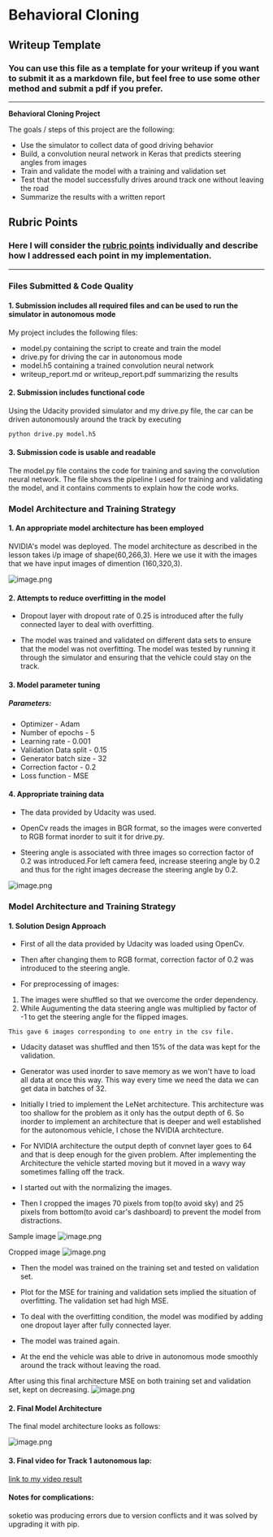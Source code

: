 
# **Behavioral Cloning** 

## Writeup Template

### You can use this file as a template for your writeup if you want to submit it as a markdown file, but feel free to use some other method and submit a pdf if you prefer.

---

**Behavioral Cloning Project**

The goals / steps of this project are the following:
* Use the simulator to collect data of good driving behavior
* Build, a convolution neural network in Keras that predicts steering angles from images
* Train and validate the model with a training and validation set
* Test that the model successfully drives around track one without leaving the road
* Summarize the results with a written report


## Rubric Points
### Here I will consider the [rubric points](https://review.udacity.com/#!/rubrics/432/view) individually and describe how I addressed each point in my implementation.  

---
### Files Submitted & Code Quality

#### 1. Submission includes all required files and can be used to run the simulator in autonomous mode

My project includes the following files:
* model.py containing the script to create and train the model
* drive.py for driving the car in autonomous mode
* model.h5 containing a trained convolution neural network 
* writeup_report.md or writeup_report.pdf summarizing the results

#### 2. Submission includes functional code
Using the Udacity provided simulator and my drive.py file, the car can be driven autonomously around the track by executing 
```sh
python drive.py model.h5
```

#### 3. Submission code is usable and readable

The model.py file contains the code for training and saving the convolution neural network. The file shows the pipeline I used for training and validating the model, and it contains comments to explain how the code works.

### Model Architecture and Training Strategy

#### 1. An appropriate model architecture has been employed
NVIDIA's model was deployed. The model architecture as described in the lesson takes i/p image of shape(60,266,3). Here we use it with the images that we have input images of dimention (160,320,3). 

![image.png](NVIDIA.PNG)

#### 2. Attempts to reduce overfitting in the model

* Dropout layer with dropout rate of 0.25 is introduced after the fully connected layer to deal with overfitting.

* The model was trained and validated on different data sets to ensure that the model was not overfitting. The model was tested by running it through the simulator and ensuring that the vehicle could stay on the track.

#### 3. Model parameter tuning
##### Parameters:
* Optimizer - Adam
* Number of epochs - 5
* Learning rate - 0.001
* Validation Data split - 0.15
* Generator batch size - 32
* Correction factor - 0.2
* Loss function - MSE

#### 4. Appropriate training data

* The data provided by Udacity was used.

* OpenCv reads the images in BGR format, so the images were converted to RGB format inorder to suit it for drive.py.

* Steering angle is associated with three images so correction factor of 0.2 was introduced.For left camera feed, increase steering angle by 0.2 and thus for the right images decrease the steering angle by 0.2.

![image.png](Sample_data.jpg)

### Model Architecture and Training Strategy

#### 1. Solution Design Approach

* First of all the data provided by Udacity was loaded using OpenCv.

* Then after changing them to RGB format, correction factor of 0.2 was introduced to the steering angle.

* For preprocessing of images:
1. The images were shuffled so that we overcome the order dependency.
2. While Augumenting the data steering angle was multiplied by factor of -1 to get the steering angle for the flipped images.

`This gave 6 images corresponding to one entry in the csv file.`

* Udacity dataset was shuffled and then 15% of the data was kept for the validation.

* Generator was used inorder to save memory as we won't have to load all data at once this way. This way every time we need the data we can get data in batches of 32.

* Initially I tried to implement the LeNet architecture. This architecture was too shallow for the problem as it only has the output depth of 6. So inorder to implement an architecture that is deeper and well established for the autonomous vehicle, I chose the NVIDIA architecture.

* For NVIDIA architecture the output depth of convnet layer goes to 64 and that is deep enough for the given problem. After implementing the Architecture the vehicle started moving but it moved in a wavy way sometimes falling off the track.

* I started out with the normalizing the images.

* Then I cropped the images 70 pixels from top(to avoid sky) and 25 pixels from bottom(to avoid car's dashboard) to prevent the model from distractions.

Sample image
![image.png](Sample_data.jpg)

Cropped image
![image.png](cropped.png)

* Then the model was trained on the training set and tested on validation set.

* Plot for the MSE for training and validation sets implied the situation of overfitting. The validation set had high MSE.

* To deal with the overfitting condition, the model was modified by adding one dropout layer after fully connected layer.

* The model was trained again. 

* At the end the vehicle was able to drive in autonomous mode smoothly around the track without leaving the road.

After using this final architecture MSE on both training set and validation set, kept on decreasing.
![image.png](Error.PNG)


#### 2. Final Model Architecture
The final model architecture looks as follows:

![image.png](Model_architecture.PNG)


#### 3. Final video for Track 1 autonomous lap:
[link to my video result](./output_video.mp4)



#### Notes for complications:
soketio was producing errors due to version conflicts and it was solved by upgrading it with pip.



